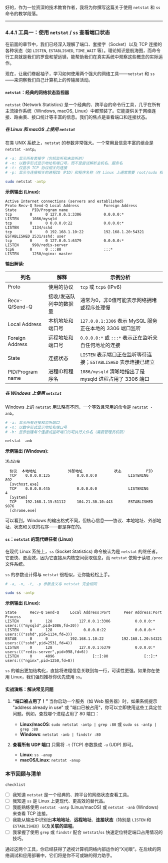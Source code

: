 好的，作为一位资深的技术教育作者，我将为你撰写这篇关于使用 `netstat` 和 `ss` 命令的教学段落。

---

### 4.4.1 工具一：使用 `netstat` / `ss` 查看端口状态

在前面的章节中，我们已经深入理解了端口、套接字（Socket）以及 TCP 连接的各种状态（如 `LISTEN`, `ESTABLISHED`, `TIME_WAIT` 等）。理论知识是航海图，而命令行工具就是我们的罗盘和望远镜，能帮助我们在真实系统中观察这些概念的实际运作。

现在，让我们卷起袖子，学习如何使用两个强大的网络工具——`netstat` 和 `ss`——来洞察我们自己计算机上的传输层活动。

#### `netstat`：经典的网络状态监视器

`netstat` (Network Statistics) 是一个经典的、跨平台的命令行工具，几乎在所有主流操作系统（Windows, macOS, Linux）中都预装了。它能提供关于网络连接、路由表、接口统计等丰富的信息。我们的焦点是查看端口和连接状态。

##### 在 Linux 和 macOS 上使用 `netstat`

在类 UNIX 系统上，`netstat` 的参数非常强大。一个常用且信息丰富的组合是 `netstat -antp`。

```bash
# -a: 显示所有套接字（包括监听和未监听的）
# -n: 以数字形式显示地址和端口号，而不是尝试解析主机名、服务名
# -t: 仅显示 TCP 协议相关的连接
# -p: 显示与连接相关的进程ID（PID）和程序名称（在 Linux 上通常需要 root/sudo 权限）

sudo netstat -antp
```

**示例输出 (Linux):**

```
Active Internet connections (servers and established)
Proto Recv-Q Send-Q Local Address           Foreign Address         State       PID/Program name
tcp        0      0 127.0.0.1:3306          0.0.0.0:*               LISTEN      1086/mysqld
tcp        0      0 0.0.0.0:22              0.0.0.0:*               LISTEN      1134/sshd
tcp        0      0 192.168.1.10:22         192.168.1.20:54321      ESTABLISHED 2531/sshd: user
tcp        0      0 127.0.0.1:6379          0.0.0.0:*               LISTEN      998/redis-server
tcp6       0      0 :::80                   :::*                    LISTEN      1250/nginx: master
```

**输出解读:**

| 列名 | 解释 | 示例分析 |
| --- | --- | --- |
| Proto | 使用的协议 | `tcp` 或 `tcp6` (IPv6) |
| Recv-Q/Send-Q | 接收/发送队列中的数据量 | 通常为0，非0值可能表示网络拥堵或程序处理慢 |
| Local Address | 本机地址和端口号 | `127.0.0.1:3306` 表示 MySQL 服务正在本地的 3306 端口监听 |
| Foreign Address | 远程地址和端口号 | `0.0.0.0:*` 或 `:::*` 表示正在监听来自任何地址的连接 |
| State | 连接状态 | `LISTEN` 表示端口正在监听等待连接；`ESTABLISHED` 表示连接已建立 |
| PID/Program name | 进程ID和程序名 | `1086/mysqld` 清晰地指出了是 mysqld 进程占用了 3306 端口 |

##### 在 Windows 上使用 `netstat`

Windows 上的 `netstat` 用法略有不同，一个等效且常用的命令是 `netstat -anb`。

```powershell
# -a: 显示所有连接和监听端口
# -n: 以数字形式显示地址和端口号
# -b: 显示创建每个连接或监听端口的可执行文件名（需要管理员权限）

netstat -anb
```

**示例输出 (Windows):**

```
活动连接

  协议  本地地址              外部地址              状态           PID
  TCP    0.0.0.0:135            0.0.0.0:0              LISTENING       892
  [svchost.exe]
  TCP    0.0.0.0:445            0.0.0.0:0              LISTENING       4
  [System]
  TCP    192.168.1.15:51112     104.21.30.10:443       ESTABLISHED     9876
  [chrome.exe]
```

可以看到，Windows 的输出格式不同，但核心信息——协议、本地地址、外部地址、状态和关联的程序——都是存在的。

#### `ss`：`netstat` 的现代继任者 (Linux)

在现代 Linux 系统上，`ss` (Socket Statistics) 命令被认为是 `netstat` 的继任者。它更快、更高效，因为它直接从内核空间获取信息，而 `netstat` 依赖于读取 `/proc` 文件系统。

`ss` 的参数设计得与 `netstat` 很相似，让你能轻松上手。

```bash
# -a, -n, -t, -p 参数含义与 netstat 完全相同

sudo ss -antp
```

**示例输出 (Linux):**

```
State      Recv-Q Send-Q     Local Address:Port      Peer Address:Port   Process
LISTEN     0      128            127.0.0.1:3306           0.0.0.0:*       users:(("mysqld",pid=1086,fd=30))
LISTEN     0      128              0.0.0.0:22             0.0.0.0:*       users:(("sshd",pid=1134,fd=3))
ESTAB      0      0          192.168.1.10:22        192.168.1.20:54321    users:(("sshd",pid=2531,fd=4))
LISTEN     0      128            127.0.0.1:6379           0.0.0.0:*       users:(("redis-server",pid=998,fd=6))
LISTEN     0      4096                 [::]:80                [::]:*       users:(("nginx",pid=1250,fd=8))
```

`ss` 的输出更加结构化，直接将进程信息关联到每一行，可读性更强。如果你在使用 Linux，我们强烈推荐你优先使用 `ss`。

#### 实战演练：解决常见问题

1.  **“端口被占用了！”**
    当你启动一个服务（如 Web 服务器）时，如果系统提示 "address already in use" 或 "端口已被占用"，你可以立即使用这些工具定位问题。例如，查找哪个进程占用了 80 端口：

    *   **Linux/macOS**: `sudo netstat -antp | grep :80` 或 `sudo ss -antp | grep :80`
    *   **Windows**: `netstat -anb | findstr :80`

2.  **查看所有 UDP 端口**
    只需将 `-t` (TCP) 参数换成 `-u` (UDP) 即可。
    *   **Linux**: `ss -anup`
    *   **macOS/Linux**: `netstat -anup`

### 本节回顾与清单

`checklist`

- [ ] 我知道 `netstat` 是一个经典的、跨平台的网络状态查看工具。
- [ ] 我知道 `ss` 是 Linux 上更现代、更高效的替代品。
- [ ] 我能熟练使用 `netstat -antp` (Linux/macOS) 或 `netstat -anb` (Windows) 来查看 TCP 连接。
- [ ] 我能从输出中识别出**本地地址**、**远程地址**、**连接状态**（特别是 `LISTEN` 和 `ESTABLISHED`）以及**关联的进程**。
- [ ] 我掌握了使用 `grep` 或 `findstr` 配合 `netstat`/`ss` 快速定位特定端口占用情况的技巧。

通过这两个工具，你已经获得了透视计算机网络内部运作的“X光眼”。在后续的网络调试和应用部署中，它们将是你不可或缺的得力助手。